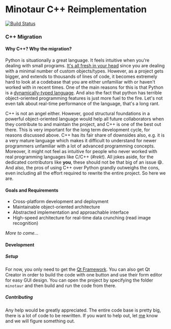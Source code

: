 # Minotaur C++ Reimplementation
[![Build Status](https://travis-ci.org/Controls-UWNRG/minotaur-cpp.svg?branch=master)](https://travis-ci.org/Controls-UWNRG/minotaur-cpp)

### C++ Migration
#### Why C++? Why the migration?
Python is situationally a great language. It feels intuitive when you're dealing with small programs. [It's all fresh in your head](http://qr.ae/Rgd6JH) since you are dealing with a minimal number of custom objects/types. However, as a project gets bigger, and extends to thousands of lines of code, it becomes extremely hard to look at a codebase that you are either unfamiliar with or haven't worked with in recent times. One of the main reasons for this is that Python is a [dynamically-typed language](https://en.wikipedia.org/wiki/Dynamic_programming_language). And also the fact that python has terrible object-oriented programming features is just more fuel to the fire. Let's not even talk about real-time performance of the language, that's a long rant.  

C++ is not an angel either. However, good structural foundations in a powerful object-oriented language would help all future collaborators when they contribute to and maintain the project, and C++ is one of the best out there. This is very important for the long term development cycle, for reasons discussed above. C++ has its fair share of downsides also, e.g. it is a very mature language which makes it difficult to understand for newer programmers unfamiliar with a lot of advanced programming concepts. Moreover, it might not feel as intuitive for people who never worked with real programming languages like C/C++ (*#rekt*). All jokes aside, for the dedicated contributors like **you**, these should not be that big of an issue :smile:. And also, the pros of using C++ over Python grandly outweighs the cons, even including all the effort required to rewrite the entire project. So here we are.

#### Goals and Requirements
* Cross-platform development and deployment
* Maintainable object-oriented architecture
* Abstracted implementation and approachable interface
* High-speed architecture for real-time data crunching (read image recognition)  

*More to come...*

#### Development
##### Setup
For now, you only need to get the [Qt Framework](http://www.qt.io/download/). You can also get Qt Creator in order to build the code with one button and use their form editor for easy GUI design. You can open the project by specifying the folder `minotaur` and then build and run the code from there.

##### Contributing
Any help would be greatly appreciated. The entire code base is pretty big, there is a lot of code to be rewritten. If you want to help out, let [me](https://github.com/sadmansk) know and we will figure something out.

